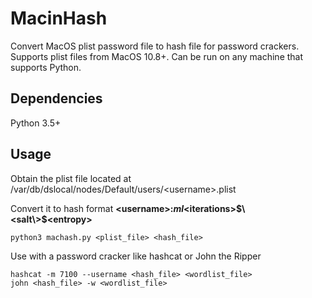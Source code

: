 # MacinHash
Convert MacOS plist password file to hash file for password crackers. Supports plist files from MacOS 10.8+. Can be run on any machine that supports Python.

## Dependencies
Python 3.5+

## Usage
Obtain the plist file located at /var/db/dslocal/nodes/Default/users/\<username\>.plist

Convert it to hash format **\<username\>:$ml$\<iterations\>$\<salt\>$\<entropy\>**
```
python3 machash.py <plist_file> <hash_file>
```

Use with a password cracker like hashcat or John the Ripper
```
hashcat -m 7100 --username <hash_file> <wordlist_file>
john <hash_file> -w <wordlist_file>
```
